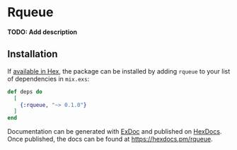 # Rqueue

**TODO: Add description**

## Installation

If [available in Hex](https://hex.pm/docs/publish), the package can be installed
by adding `rqueue` to your list of dependencies in `mix.exs`:

```elixir
def deps do
  [
    {:rqueue, "~> 0.1.0"}
  ]
end
```

Documentation can be generated with [ExDoc](https://github.com/elixir-lang/ex_doc)
and published on [HexDocs](https://hexdocs.pm). Once published, the docs can
be found at <https://hexdocs.pm/rqueue>.

